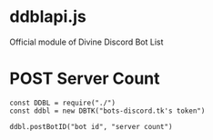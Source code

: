 # ddblapi.js
Official module of Divine Discord Bot List

# POST Server Count
```JS
const DDBL = require("./")
const ddbl = new DBTK("bots-discord.tk's token")

ddbl.postBotID("bot id", "server count")
```
